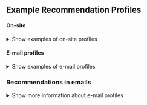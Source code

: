 ## Example Recommendation Profiles

#### On-site

<details class="optional-class"><summary>Show examples of on-site profiles</summary>

<b>Similar products recommendation</b>: Similar
<br>
Recommend products from the same category
Purpose: High recognition factor
<br>

<b>Inspiration recommendation</b>: Inspiration
<br>
Recommend products in categories that the customer has not purchased from before / selected product
Purpose: Inspire purchases in the most relevant categories that have not yet been purchased from / the product is not in
<br>

<b>Check-out recommendation</b>: Check-out
<br>
Recommend cheaper products based on what the customer has placed in their shopping cart
Purpose: Increase AOV with a relevant product in the lower price segment
Expression: tofloat(Price) < tofloat(last(basketArticlePrice))*0.8
<br>

<b>On sale recommendations</b>: On sale
<br>
Recommend products that are on sale
Purpose: Increase the sale percentage by showing relevant products on sale.

<b>Cross-sell recommendations</b>: Cross-sell
<br>
Recommend products from other categories than what you're currently looking at

</details>

#### E-mail profiles
<details class="optional-class"><summary>Show examples of e-mail profiles</summary>

<br>
<b>Standard recommendation</b>: Standard
<br>
Recommend the most likely next purchase (medium trend)
Purpose: High likelihood of conversion
<br>

<b>Win-back recommendation</b>: Win-back
<br>
Recommend the most likely products a customer will purchase based on historical purchasing behavior
Purpose: Present the products that a churned customer is most likely to buy
<br>

<b>Thanks for the last order recommendation</b>: Last purchase
<br>
Recommend the most likely products based on the customer's last order
Purpose: Increase the number of customers who make another purchase
<br>

<b>On sale recommendations</b>: On sale
<br>
Recommend products that are on sale
Purpose: Increase the sale percentage by showing relevant products on sale.

</details>

### Recommendations in emails
<details class="optional-class"><summary>Show more information about e-mail profiles</summary>

We can supply personalized recommendations in automated email flows. The technical integration varies between partners, but the main difference compared to segments is that we supply an individually customized set of products per user.

<h4> Partners </h4>
Here we specify how the process works between us and specified partners

<h4> Voyado </h4>
Voyado has an ftp server to which we push a file of the form
```
ContactId,Skus,ExpiryDate
00000000-0000-0000-0000-000000000000,"Item692,Item165,Item835,Item166,Item836,Item838,Item277,Item504,Item332,Item218,Item608,Item528",9999-12-31T00:00:00.000+0000
0001394c-9e71-43d6-86f3-ada901fc4c10,"Item218,Item411,Item135,Item504,Item692,Item202,Item1035,Item835,Item412,Item277,Item610,Item515",9999-12-31T00:00:00.000+0000
00021b19-db3d-4d26-84ce-ad56g0f028e3,"Item165,Item702,Item701,Item146,Item166,Item835,Item1035,Item610,Item836,Item135,Item218,Item150",9999-12-31T00:00:00.000+0000
```
The list of `Skus` is generated from our recommendation engine for the user specified under `ContactId`, where the 0 line is the fallback recommendation.

Once the recommendation flow is set up and an initial export has been sent, the recommendations can be previewed in Voyado. This is done by us selecting a few contactIds from the platform for them to check. Then the customer triggers a support ticket by sending an email to support@revide.se (revide is the old name, this may be updated) with the contactIds and requests checking the preview.

**Note:** Historically there has been some issues due to contacts being labeled as "Contact" instead of "Member". This should be resolved as of April 2022, but to be safe, it could be a good idea to locate and include a user labeled "Contact" that has a purchase history. 
